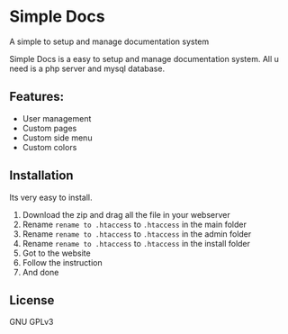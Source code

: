 # Simple Docs
A simple to setup and manage documentation system

Simple Docs is a easy to setup and manage documentation system.
All u need is a php server and mysql database.

## Features:
 - User management
 - Custom pages
 - Custom side menu
 - Custom colors

## Installation

Its very easy to install.
1. Download the zip and drag all the file in your webserver
2. Rename `rename to .htaccess` to `.htaccess` in the main folder
3. Rename `rename to .htaccess` to `.htaccess` in the admin folder
4. Rename `rename to .htaccess` to `.htaccess` in the install folder
5. Got to the website
6. Follow the instruction
7. And done

License
-------

GNU GPLv3
